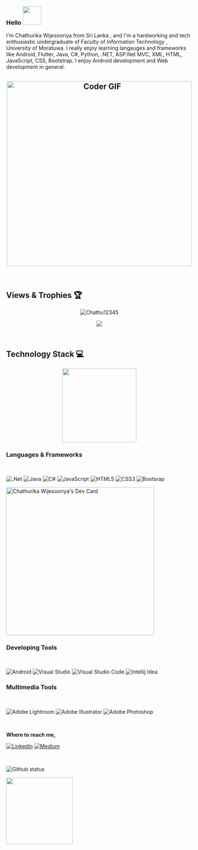 ### Hello <img src="https://media.giphy.com/media/mGcNjsfWAjY5AEZNw6/giphy.gif" width="50">


I'm Chathurika Wijesooriya from Sri Lanka , and I'm a hardworking and tech enthusiastic undergraduate of Faculty of Information Technology , University of Moratuwa. I really enjoy learning langauges and frameworks like Android, Flutter, Java, C#, Python, .NET, ASP.Net MVC, XML, HTML, JavaScript, CSS, Bootstrap. I enjoy Android development and Web development in general. 
<br>

<h2 align="center">
<img src="[https://user-images.githubusercontent.com/55725137/181302688-076a9c29-d631-4dfc-aa15-be25a65af2a0.gif](https://api.daily.dev/devcards/485df0be9b0d46b98c861fa5c78783fa.png?r=xu6)" alt="Coder GIF" width="500">
</h2>
 
<br>

## Views & Trophies 🏆
<p align="center"> <img src="https://komarev.com/ghpvc/?username=Chathu12345&label=Profile%20views&color=0e75b6&style=flat" alt="Chathu12345" /> </p>
<p align="center"> <img src="https://github-profile-trophy.vercel.app/?username=Chathu12345&theme=juicyfresh"> </p>
<br>
 
 ## Technology Stack 💻

<p align='center'>
<img src="https://media.giphy.com/media/TEnXkcsHrP4YedChhA/giphy.gif" width="200" height="200" frameBorder="0" class="giphy-embed" allowFullScreen></img></p>


<h3> Languages & Frameworks </h3>

<br>

![.Net](https://img.shields.io/badge/.NET-5C2D91?style=for-the-badge&logo=.net&logoColor=white) ![Java](https://img.shields.io/badge/java-%23ED8B00.svg?style=for-the-badge&logo=java&logoColor=white) ![C#](https://img.shields.io/badge/c%23-%23239120.svg?style=for-the-badge&logo=c-sharp&logoColor=white) ![JavaScript](https://img.shields.io/badge/javascript-%23323330.svg?style=for-the-badge&logo=javascript&logoColor=%23F7DF1E) ![HTML5](https://img.shields.io/badge/html5-%23E34F26.svg?style=for-the-badge&logo=html5&logoColor=white) ![CSS3](https://img.shields.io/badge/css3-%231572B6.svg?style=for-the-badge&logo=css3&logoColor=white) ![Bootsrap](https://img.shields.io/badge/Bootstrap-563D7C?style=for-the-badge&logo=bootstrap&logoColor=white)

<a href="https://api.daily.dev/devcards/485df0be9b0d46b98c861fa5c78783fa.png?r=xu6"><img src="https://api.daily.dev/devcards/b2a0b896ef724e68a2364c727e8e9e6e.png?r=20z" width="400" alt="Chathurika Wijesooriya's Dev Card"/></a>

<h3> Developing Tools </h3>

<br>

![Android](https://img.shields.io/badge/Android-3DDC84?style=for-the-badge&logo=android&logoColor=white) ![Visual Studio](https://img.shields.io/badge/Visual%20Studio-5C2D91.svg?style=for-the-badge&logo=visual-studio&logoColor=white) ![Visual Studio Code](https://img.shields.io/badge/Visual%20Studio%20Code-0078d7.svg?style=for-the-badge&logo=visual-studio-code&logoColor=white) ![Intellij Idea](https://img.shields.io/badge/IntelliJ_IDEA-000000.svg?style=for-the-badge&logo=intellij-idea&logoColor=white)


<h3> Multimedia Tools </h3>

<br>

![Adobe Lightroom](https://img.shields.io/badge/Adobe%20Lightroom-31A8FF.svg?style=for-the-badge&logo=Adobe%20Lightroom&logoColor=white) ![Adobe Illustrator](https://img.shields.io/badge/adobeillustrator-%23FF9A00.svg?style=for-the-badge&logo=adobeillustrator&logoColor=white) ![Adobe Photoshop](https://img.shields.io/badge/adobephotoshop-%2331A8FF.svg?style=for-the-badge&logo=adobephotoshop&logoColor=white)

<br>

<b> Where to reach me, </b> 
<br>

[![LinkedIn](https://img.shields.io/badge/linkedin-%230077B5.svg?style=for-the-badge&logo=linkedin&logoColor=white)](https://www.linkedin.com/in/chathurika-wijesooriya/) [![Medium](https://img.shields.io/badge/Medium-12100E?style=for-the-badge&logo=medium&logoColor=white)](https://chathurikawijesooriya97.medium.com/)

<!--[![Gmail](https://img.shields.io/badge/Gmail-D14836?style=for-the-badge&logo=gmail&logoColor=white)](chathurika.18@itfac.mrt.ac.lk)-->

<br>


![Github status](https://github-readme-stats.vercel.app/api?username=Chathu12345&count_private=true&show_icons=true&theme=radical)

 <img height="180em" src="https://github-readme-stats.vercel.app/api/top-langs/?username=Chathu12345&layout=compact&langs_count=7&theme=radical"/>



